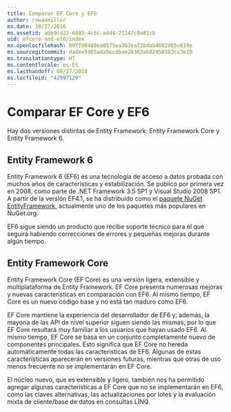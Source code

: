 ```yaml
---
title: Comparar EF Core y EF6
author: rowanmiller
ms.date: 10/27/2016
ms.assetid: a6b9cd22-6803-4c6c-a4d4-21147c0a81cb
uid: efcore-and-ef6/index
ms.openlocfilehash: 09ffd8408ea8575ea367eaf2bdab4002db5c619e
ms.sourcegitcommit: dadee5905ada9ecdbae28363a682950383ce3e10
ms.translationtype: HT
ms.contentlocale: es-ES
ms.lasthandoff: 08/27/2018
ms.locfileid: "42997129"
---
```

# <a name="compare-ef-core--ef6"></a>Comparar EF Core y EF6

Hay dos versiones distintas de Entity Framework: Entity Framework Core y Entity Framework 6.

## <a name="entity-framework-6"></a>Entity Framework 6

Entity Framework 6 (EF6) es una tecnología de acceso a datos probada con muchos años de características y estabilización. Se publicó por primera vez en 2008, como parte de .NET Framework 3.5 SP1 y Visual Studio 2008 SP1. A partir de la versión EF4.1, se ha distribuido como el [paquete NuGet EntityFramework](https://www.nuget.org/packages/EntityFramework/), actualmente uno de los paquetes más populares en NuGet.org.

EF6 sigue siendo un producto que recibe soporte técnico para el que seguirá habiendo correcciones de errores y pequeñas mejoras durante algún tiempo.

## <a name="entity-framework-core"></a>Entity Framework Core

Entity Framework Core (EF Core) es una versión ligera, extensible y multiplataforma de Entity Framework. EF Core presenta numerosas mejoras y nuevas características en comparación con EF6. Al mismo tiempo, EF Core es un nuevo código base y no está tan maduro como EF6.

EF Core mantiene la experiencia del desarrollador de EF6 y, además, la mayoría de las API de nivel superior siguen siendo las mismas, por lo que EF Core resultará muy familiar a los usuarios que hayan usado EF6. Al mismo tiempo, EF Core se basa en un conjunto completamente nuevo de componentes principales. Esto significa que EF Core no hereda automáticamente todas las características de EF6. Algunas de estas características aparecerán en versiones futuras, mientras que otras de uso menos frecuente no se implementarán en EF Core.

El núcleo nuevo, que es extensible y ligero, también nos ha permitido agregar algunas características a EF Core que no se implementarán en EF6, como las claves alternativas, las actualizaciones por lotes y la evaluación mixta de cliente/base de datos en consultas LINQ.
